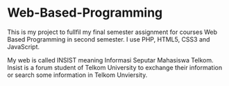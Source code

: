 # Web-Based-Programming
This is my project to fullfil my final semester assignment for courses Web Based Programming in second semester. I use PHP, HTML5, CSS3 and JavaScript.

My web is called INSIST meaning Informasi Seputar Mahasiswa Telkom. Insist is a forum student of Telkom University to exchange their information or search some information in Telkom Unviersity.
